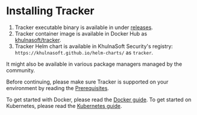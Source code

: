 # Installing Tracker

1. Tracker executable binary is available in under [releases](https://github.com/khulnasoft/tracker/releases).
2. Tracker container image is available in Docker Hub as [khulnasoft/tracker](https://hub.docker.com/r/khulnasoft/tracker).
3. Tracker Helm chart is available in KhulnaSoft Security's registry: `https://khulnasoft.github.io/helm-charts/` as `tracker`.

It might also be available in various package managers managed by the community.

Before continuing, please make sure Tracker is supported on your environment by reading the [Prerequisites](./prerequisites.md).

To get started with Docker, please read the [Docker guide](./docker.md).
To get started on Kubernetes, please read the [Kubernetes guide](./kubernetes.md).

